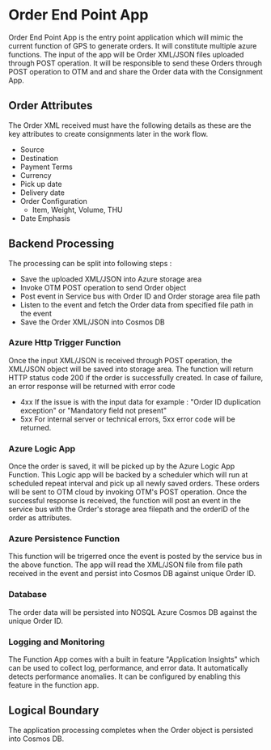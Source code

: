 # Order End Point App


Order End Point App is the entry point application which will mimic the current function of GPS to generate orders. It will constitute multiple azure functions. The input of the app will be Order XML/JSON files uploaded through POST operation. It will be responsible to send these Orders through POST operation to OTM and and share the Order data with the Consignment App. 


## Order Attributes

The Order XML received must have the following details as these are the key attributes to create consignments later in the work flow. 
* Source
* Destination
* Payment Terms
* Currency
* Pick up date
* Delivery date
* Order Configuration 
	* Item, Weight, Volume, THU
* Date Emphasis
	
## Backend Processing

The processing can be split into following steps : 

* Save the uploaded XML/JSON into Azure storage area
* Invoke OTM POST operation to send Order object
* Post event in Service bus with Order ID and Order storage area file path
* Listen to the event and fetch the Order data from specified file path in the event
* Save the Order XML/JSON into Cosmos DB

### Azure Http Trigger Function

Once the input XML/JSON is received through POST operation, the XML/JSON object will be saved into storage area. The function will return HTTP status code 200 if the order is successfully created. In case of failure, an error response will be returned with error code 
* 4xx If the issue is with the input data for example : "Order ID duplication exception" or "Mandatory field not present"
* 5xx For internal server or technical errors, 5xx error code will be returned. 

### Azure Logic App

Once the order is saved, it will be picked up by the Azure Logic App Function. This Logic app will be backed by a scheduler which will run at scheduled repeat interval and pick up all newly saved orders. These orders will be sent to OTM cloud by invoking OTM's POST operation. Once the successful response is received, the function will post an event in the service bus with the Order's storage area filepath and the orderID of the order as attributes.

### Azure Persistence Function

This function will be trigerred once the event is posted by the service bus in the above function. The app will read the XML/JSON file from file path received in the event and persist into Cosmos DB against unique Order ID. 

### Database

The order data will be persisted into NOSQL Azure Cosmos DB against the unique Order ID. 

### Logging and Monitoring

The Function App comes with a built in feature "Application Insights" which can be used to collect log, performance, and error data. It automatically detects performance anomalies. It can be configured by enabling this feature in the function app. 

## Logical Boundary
The application processing completes when the Order object is persisted into Cosmos DB. 



